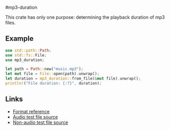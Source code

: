 #mp3-duration

This crate has only one purpose: determining the playback duration of mp3 files.

## Example

```rust
use std::path::Path;
use std::fs::File;
use mp3_duration;

let path = Path::new("music.mp3");
let mut file = File::open(path).unwrap();
let duration = mp3_duration::from_file(&mut file).unwrap();
println!("File duration: {:?}", duration);
```

## Links
- [Format reference](https://www.codeproject.com/Articles/8295/MPEG-Audio-Frame-Header)
- [Audio test file source](http://freemusicarchive.org/music/Karine_Gilanyan/Beethovens_Sonata_No_15_in_D_Major/Beethoven_-_Piano_Sonata_nr15_in_D_major_op28_Pastoral_-_I_Allegro)
- [Non-audio test file source](https://www.pexels.com/photo/close-up-of-tiled-floor-258805/)
